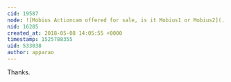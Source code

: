 ```yaml
---
cid: 19587
node: ![Mobius Actioncam offered for sale, is it Mobius1 or Mobius2](../notes/apparao/05-03-2018/mobius-actioncam-offered-for-sale-is-it-mobius1-or-mobius2)
nid: 16285
created_at: 2018-05-08 14:05:55 +0000
timestamp: 1525788355
uid: 533038
author: apparao
---
```


Thanks.
